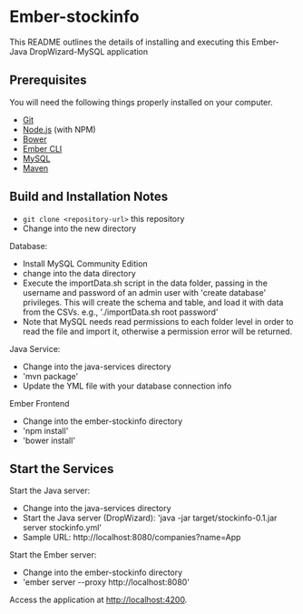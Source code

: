 # Ember-stockinfo

This README outlines the details of installing and executing this Ember-Java DropWizard-MySQL application

## Prerequisites

You will need the following things properly installed on your computer.

* [Git](http://git-scm.com/)
* [Node.js](http://nodejs.org/) (with NPM)
* [Bower](http://bower.io/)
* [Ember CLI](http://www.ember-cli.com/)
* [MySQL](http://dev.mysql.com/)
* [Maven](https://maven.apache.org/)

## Build and Installation Notes

* `git clone <repository-url>` this repository
* Change into the new directory

Database:
* Install MySQL Community Edition
* change into the data directory
* Execute the importData.sh script in the data folder, passing in the username and password of an admin user with 'create database' privileges.  This will create the schema and table, and load it with data from the CSVs. e.g., './importData.sh root password'
* Note that MySQL needs read permissions to each folder level in order to read the file and import it, otherwise a permission error will be returned.

Java Service:
* Change into the java-services directory
* 'mvn package'
* Update the YML file with your database connection info

Ember Frontend
* Change into the ember-stockinfo directory
* 'npm install'
* 'bower install'

## Start the Services

Start the Java server:
* Change into the java-services directory
* Start the Java server (DropWizard): 'java -jar target/stockinfo-0.1.jar server stockinfo.yml'
* Sample URL: http://localhost:8080/companies?name=App

Start the Ember server:
* Change into the ember-stockinfo directory
* 'ember server --proxy http://localhost:8080'

Access the application at [http://localhost:4200](http://localhost:4200).

